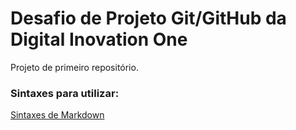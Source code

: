 # Desafio de Projeto Git/GitHub da Digital Inovation One
Projeto de primeiro repositório.

### Sintaxes para utilizar:

[Sintaxes de Markdown](https://github.com/Gkacor/Livroreceitas.git)
